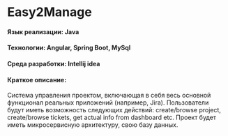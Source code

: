 # Easy2Manage

#### Язык реализации: Java  
#### Технологии: Angular, Spring Boot, MySql 
#### Среда разработки: Intellij idea

#### Краткое описание: 
Система управления проектом, включающая в себя весь основной функционал реальных приложений (например, Jira). Пользователи будут иметь возможность следующих действий: create/browse project, create/browse tickets, get actual info from dashboard etc. Проект будет иметь микросервисную архитектуру, свою базу данных.
